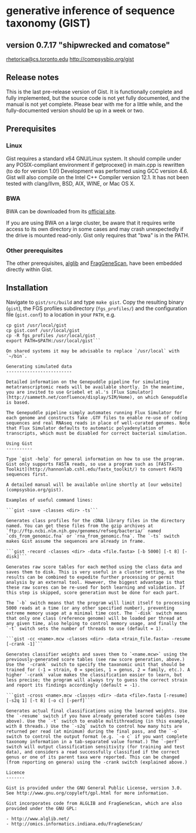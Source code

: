 generative inference of sequence taxonomy (GIST)
================================================

## version 0.7.17 "shipwrecked and comatose"

rhetorica@cs.toronto.edu
http://compsysbio.org/gist

Release notes
-------------

This is the last pre-release version of Gist. It is functionally complete and fully implemented, but the source code is not yet fully documented, and the manual is not yet complete. Please bear with me for a little while, and the fully-documented version should be up in a week or two.

Prerequisites
-------------

### Linux

Gist requires a standard x64 GNU/Linux system. It should compile under any POSIX-compliant environment if getprocexe() in main.cpp is rewritten (to do for version 1.0!) Development was performed using GCC version 4.6. Gist will also compile on the Intel C++ Compiler version 12.1. It has not been tested with clang/llvm, BSD, AIX, WINE, or Mac OS X.

### BWA

BWA can be downloaded from its [official site](http://bio-bwa.sourceforge.net).

If you are using BWA on a large cluster, be aware that it requires write access to its own directory in some cases and may crash unexpectedly if the drive is mounted read-only. Gist only requires that "bwa" is in the PATH.

### Other prerequisites

The other prerequisites, [alglib](http://www.alglib.net/) and [FragGeneScan](http://omics.informatics.indiana.edu/FragGeneScan/), have been embedded directly within Gist.

Installation
------------

Navigate to `gist/src/build` and type `make gist`. Copy the resulting binary (`gist`), the FGS profiles subdirectory (`fgs_profiles/`) and the configuration file (`gist.conf`) to a location in your `PATH`, e.g.

```mkdir /usr/local/gist
cp gist /usr/local/gist
cp gist.conf /usr/local/gist
cp -R fgs_profiles /usr/local/gist
export PATH=$PATH:/usr/local/gist```

On shared systems it may be advisable to replace `/usr/local` with `~/bin`.

Generating simulated data
-------------------------

Detailed information on the Genepuddle pipeline for simulating metatranscriptomic reads will be available shortly. In the meantime, you are invited to use Griebel et al.'s [Flux Simulator](http://sammeth.net/confluence/display/SIM/Home), on which Genepuddle is based.

The Genepuddle pipeline simply automates running Flux Simulator for each genome and constructs fake .GTF files to enable re-use of coding sequences and real RNAseq reads in place of well-curated genomes. Note that Flux Simulator defaults to automatic polyadenylation of transcripts, which must be disabled for correct bacterial simulation.

Using Gist
----------

Type `gist -help` for general information on how to use the program. Gist only supports FASTA reads, so use a program such as [FASTX-Toolkit](http://hannonlab.cshl.edu/fastx_toolkit/) to convert FASTQ sequences first.

A detailed manual will be available online shortly at [our website](compsysbio.org/gist).

Examples of useful command lines:

```gist -save -classes <dir> -ts```

Generates class profiles for the cDNA library files in the directory named. You can get these files from the gzip archives at `ftp://ftp.ncbi.nlm.nih.gov/genomes/refseq/bacteria/` named `cds_from_genomic.fna` or `rna_from_genomic.fna`. The `-ts` switch makes Gist assume the sequences are already in frame.

```gist -record -classes <dir> -data <file.fasta> [-b 5000] [-t 8] [-disk]```

Generates raw score tables for each method using the class data and saves them to disk. This is very useful in a cluster setting, as the results can be combined to expedite further processing or permit analysis by an external tool. However, the biggest advantage is that these raw scores can be re-used for both learning and validation. If this step is skipped, score generation must be done for each part.

The `-b` switch means that the program will limit itself to processing 5000 reads at a time (or any other specified number), preventing extreme memory usage at a minimal time cost. The `-disk` switch means that only one class (reference genome) will be loaded per thread at any given time, also helping to control memory usage, and finally the `-t` switch sets the number of threads to use (default = 1).

```gist -cc <name>.mcw -classes <dir> -data <train_file.fasta> -resume [-crank -1]```

Generates classifier weights and saves them to `<name.mcw>` using the previously-generated score tables (see raw score generation, above.) Use the `-crank` switch to specify the taxonomic unit that should be trained for (-1 = strain, 0 = species, 1 = genus, 2 = family, etc.). A higher `-crank` value makes the classification easier to learn, but less precise; the program will always try to guess the correct strain and report its findings accordingly (default = -1).

```gist -cross <name>.mcw -classes <dir> -data <file>.fasta [-resume] [-s2q 1] [-t 8] [-o c] [-perf]```

Generates actual final classifications using the learned weights. Use the `-resume` switch if you have already generated score tables (see above). Use the `-t` switch to enable multithreading (in this example, with 8 threads.) Use the `-s2q` switch to control how many hits are returned per read (at minimum) during the final pass, and the `-o` switch to control the output format (e.g. `-o c` if you want complete taxonomy information in a tab-separated value format.) The `-perf` switch will output classification sensitivity (for training and test data), and considers a read successfully classified if the correct genus or one of its parent taxa were reported. This can be changed (from reporting on genera) using the -crank switch (explained above.)

Licence
-------

Gist is provided under the GNU General Public License, version 3.0. See http://www.gnu.org/copyleft/gpl.html for more information.

Gist incorporates code from ALGLIB and FragGeneScan, which are also provided under the GNU GPL:

- http://www.alglib.net/
- http://omics.informatics.indiana.edu/FragGeneScan/
